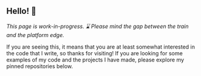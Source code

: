 ## Hello! :wave:

*This page is work-in-progress. :hourglass: Please mind the gap between the train and the platform edge.*

If you are seeing this, it means that you are at least somewhat interested in the code that I write, so thanks for visiting! If you are looking for some examples of my code and the projects I have made, please explore my pinned repositories below.
